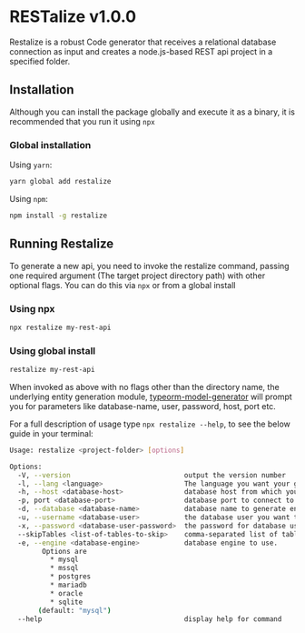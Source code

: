 # RESTalize v1.0.0

Restalize is a robust Code generator that receives a relational database connection as input and creates a node.js-based REST api project in a specified folder.

## Installation

Although you can install the package globally and execute it as a binary, it is recommended that you run it using `npx`

### Global installation

Using `yarn`:

```sh
yarn global add restalize
```

Using `npm`:

```sh
npm install -g restalize
```

## Running Restalize

To generate a new api, you need to invoke the restalize command, passing one required argument (The target project directory path) with other optional flags. You can do this via `npx` or from a global install

### Using npx

```sh
npx restalize my-rest-api
```

### Using global install

```sh
restalize my-rest-api
```

When invoked as above with no flags other than the directory name, the underlying entity generation module, [typeorm-model-generator](https://www.npmjs.com/package/typeorm-model-generator) will prompt you for parameters like database-name, user, password, host, port etc.

For a full description of usage type `npx restalize --help`, to see the below guide in your terminal:

```sh
Usage: restalize <project-folder> [options]

Options:
  -V, --version                            output the version number
  -l, --lang <language>                    The language you want your generated api in. Options are: [typescript, es2015,     esnext] (default: "typescript")
  -h, --host <database-host>               database host from which you want to generate the api. (default: "localhost")
  -p, port <database-port>                 database port to connect to. (default: "3306")
  -d, --database <database-name>           database name to generate entities from.
  -u, --username <database-user>           the database user you want to connect with
  -x, --password <database-user-password>  the password for database user you want to connect with
  --skipTables <list-of-tables-to-skip>    comma-separated list of table names to be excluded
  -e, --engine <database-engine>           database engine to use.
        Options are
          * mysql
          * mssql
          * postgres
          * mariadb
          * oracle
          * sqlite
       (default: "mysql")
  --help                                   display help for command
```
